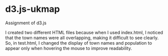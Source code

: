 # d3.js-ukmap
Assignment of d3.js

I created two different HTML files because when I used index.html, I noticed that the town names were all overlapping, making it difficult to see clearly. So, in test.html, I changed the display of town names and population to appear only when hovering the mouse to improve readability.
